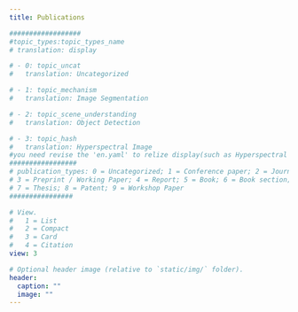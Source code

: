 ```yaml
---
title: Publications

##################
#topic_types:topic_types_name
# translation: display

# - 0: topic_uncat
#   translation: Uncategorized

# - 1: topic_mechanism
#   translation: Image Segmentation

# - 2: topic_scene_understanding
#   translation: Object Detection

# - 3: topic_hash
#   translation: Hyperspectral Image
#you need revise the 'en.yaml' to relize display(such as Hyperspectral Reconstruction)
#################
# publication_types: 0 = Uncategorized; 1 = Conference paper; 2 = Journal Paper;
# 3 = Preprint / Working Paper; 4 = Report; 5 = Book; 6 = Book section;
# 7 = Thesis; 8 = Patent; 9 = Workshop Paper
################

# View.
#   1 = List
#   2 = Compact
#   3 = Card
#   4 = Citation
view: 3

# Optional header image (relative to `static/img/` folder).
header:
  caption: ""
  image: ""
---
```

